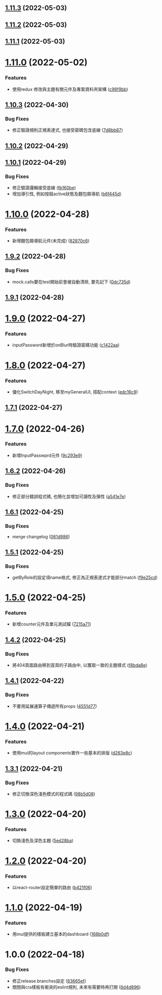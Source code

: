 ## [1.11.3](https://github.com/Renhz/test_cra_ts/compare/1.11.2...1.11.3) (2022-05-03)

## [1.11.2](https://github.com/Renhz/test_cra_ts/compare/1.11.1...1.11.2) (2022-05-03)

## [1.11.1](https://github.com/Renhz/test_cra_ts/compare/1.11.0...1.11.1) (2022-05-03)

# [1.11.0](https://github.com/Renhz/test_cra_ts/compare/1.10.3...1.11.0) (2022-05-02)


### Features

* 使用redux 修改與主題有關元件及專案資料夾架構 ([c96f9bb](https://github.com/Renhz/test_cra_ts/commit/c96f9bbe44e74d4e69040e1fe2ce1ffa8176edf8))

## [1.10.3](https://github.com/Renhz/test_cra_ts/compare/1.10.2...1.10.3) (2022-04-30)


### Bug Fixes

* 修正驗證規則正規表達式, 也接受密碼包含底線 ([7d8bb87](https://github.com/Renhz/test_cra_ts/commit/7d8bb87a2591869c0c17ef3306208008499d7187))

## [1.10.2](https://github.com/Renhz/test_cra_ts/compare/1.10.1...1.10.2) (2022-04-29)

## [1.10.1](https://github.com/Renhz/test_cra_ts/compare/1.10.0...1.10.1) (2022-04-29)


### Bug Fixes

* 修正驗證邏輯接受底線 ([fb160be](https://github.com/Renhz/test_cra_ts/commit/fb160bef69a781009a9c4f2497d584793e30781a))
* 增加導引性, 例如按鈕active狀態及麵包屑導航 ([b6f445d](https://github.com/Renhz/test_cra_ts/commit/b6f445d8061e3611451bb98d98a3876ddc8ea5ef))

# [1.10.0](https://github.com/Renhz/test_cra_ts/compare/1.9.2...1.10.0) (2022-04-28)


### Features

* 新增麵包屑導航元件(未完成) ([82870c6](https://github.com/Renhz/test_cra_ts/commit/82870c65535375b689a62787e73b47ff30a2061b))

## [1.9.2](https://github.com/Renhz/test_cra_ts/compare/1.9.1...1.9.2) (2022-04-28)


### Bug Fixes

* mock.calls要在test開始前會被自動清除, 要先記下 ([0dc735d](https://github.com/Renhz/test_cra_ts/commit/0dc735dc75be08899f55d2ed73e855c20f55829a))

## [1.9.1](https://github.com/Renhz/test_cra_ts/compare/1.9.0...1.9.1) (2022-04-28)

# [1.9.0](https://github.com/Renhz/test_cra_ts/compare/1.8.0...1.9.0) (2022-04-27)


### Features

* inputPassword新增於onBlur時驗證密碼功能 ([c1422aa](https://github.com/Renhz/test_cra_ts/commit/c1422aaee957ffc5f71a63fe39220ae29ad958d5))

# [1.8.0](https://github.com/Renhz/test_cra_ts/compare/1.7.1...1.8.0) (2022-04-27)


### Features

* 優化SwitchDayNight, 移至myGeneralUI, 搭配context ([edc16c9](https://github.com/Renhz/test_cra_ts/commit/edc16c9084873202d21ea30b5b70857487f26640))

## [1.7.1](https://github.com/Renhz/test_cra_ts/compare/1.7.0...1.7.1) (2022-04-27)

# [1.7.0](https://github.com/Renhz/test_cra_ts/compare/1.6.2...1.7.0) (2022-04-26)


### Features

* 新增InputPasswprd元件 ([9c293e9](https://github.com/Renhz/test_cra_ts/commit/9c293e942d0c87ddfb6733295d78b811cc58cf83))

## [1.6.2](https://github.com/Renhz/test_cra_ts/compare/1.6.1...1.6.2) (2022-04-26)


### Bug Fixes

* 修正部分錯誤程式碼, 也簡化並增加可讀性及彈性 ([a541e7e](https://github.com/Renhz/test_cra_ts/commit/a541e7ec3028d8f60d0102341ff2978cc04c2979))

## [1.6.1](https://github.com/Renhz/test_cra_ts/compare/1.6.0...1.6.1) (2022-04-25)


### Bug Fixes

* merge changelog ([061d986](https://github.com/Renhz/test_cra_ts/commit/061d98630ab13dbb12d601c0e2beb7b18388876a))

## [1.5.1](https://github.com/Renhz/test_cra_ts/compare/1.5.0...1.5.1) (2022-04-25)


### Bug Fixes

* getByRole的設定項name格式, 修正為正規表達式才能部分match ([f9e25cd](https://github.com/Renhz/test_cra_ts/commit/f9e25cdf84b251ac0ede35477eb9baf5461b4bcf))

# [1.5.0](https://github.com/Renhz/test_cra_ts/compare/1.4.2...1.5.0) (2022-04-25)


### Features

* 新增counter元件及單元測試檔 ([7215a71](https://github.com/Renhz/test_cra_ts/commit/7215a717535047eee2a064018f63b2eff64abc09))

## [1.4.2](https://github.com/Renhz/test_cra_ts/compare/1.4.1...1.4.2) (2022-04-25)


### Bug Fixes

* 將404頁面路由移到首頁的子路由中, 以獲取一致的主題樣式 ([f8bda8e](https://github.com/Renhz/test_cra_ts/commit/f8bda8e8c51a1beb0f6291d7978aa129206e2c1d))

## [1.4.1](https://github.com/Renhz/test_cra_ts/compare/1.4.0...1.4.1) (2022-04-22)


### Bug Fixes

* 不要用延展運算子傳遞所有props ([4551d77](https://github.com/Renhz/test_cra_ts/commit/4551d77e2bb4076e5b7597a205e9cb05317f4090))

# [1.4.0](https://github.com/Renhz/test_cra_ts/compare/1.3.1...1.4.0) (2022-04-21)


### Features

* 使用mui的layout components實作一些基本的排版 ([d263e8c](https://github.com/Renhz/test_cra_ts/commit/d263e8c7f10214e32f46991c8e356ad22dc70904))

## [1.3.1](https://github.com/Renhz/test_cra_ts/compare/1.3.0...1.3.1) (2022-04-21)


### Bug Fixes

* 修正切換深色淺色模式的程式碼 ([98b5d08](https://github.com/Renhz/test_cra_ts/commit/98b5d08753921fa0e67c6812a0d6a9d4e7d23cf0))

# [1.3.0](https://github.com/Renhz/test_cra_ts/compare/1.2.0...1.3.0) (2022-04-20)


### Features

* 切換淺色及深色主題 ([5ed28ba](https://github.com/Renhz/test_cra_ts/commit/5ed28ba5ec04e9a12717d435cafe5b18d7a7e8f4))

# [1.2.0](https://github.com/Renhz/test_cra_ts/compare/1.1.0...1.2.0) (2022-04-20)


### Features

* 以react-router設定簡單的路由 ([b421f06](https://github.com/Renhz/test_cra_ts/commit/b421f06480e9578a4076672a009bbb2e0003d741))

# [1.1.0](https://github.com/Renhz/test_cra_ts/compare/1.0.0...1.1.0) (2022-04-19)


### Features

* 用mui提供的樣板建立基本的dashboard ([168b0df](https://github.com/Renhz/test_cra_ts/commit/168b0df4790456f3df2e6cd868ec8cb9dc508a8c))

# 1.0.0 (2022-04-18)


### Bug Fixes

* 修正release.branches設定 ([83665ef](https://github.com/Renhz/test_cra_ts/commit/83665ef57f5ed6b1668494a050cc5b63a541c337))
* 關閉與cra樣板有衝突的eslint規則, 未來有需要時再打開 ([6d4d896](https://github.com/Renhz/test_cra_ts/commit/6d4d8962016544586efc4233f33e7b5671f2929a))
